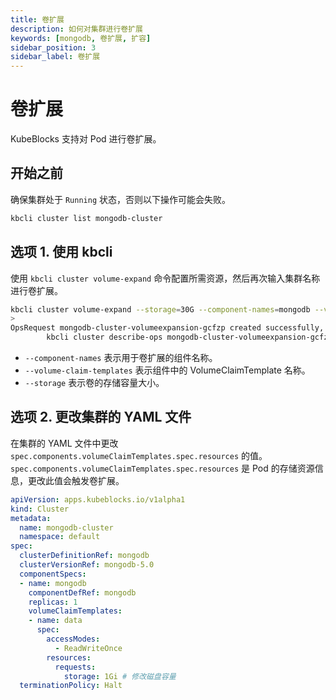 ```yaml
---
title: 卷扩展
description: 如何对集群进行卷扩展
keywords: [mongodb, 卷扩展, 扩容]
sidebar_position: 3
sidebar_label: 卷扩展
---
```


# 卷扩展

KubeBlocks 支持对 Pod 进行卷扩展。

## 开始之前

确保集群处于 `Running` 状态，否则以下操作可能会失败。

```bash
kbcli cluster list mongodb-cluster
```

## 选项 1. 使用 kbcli

使用 `kbcli cluster volume-expand` 命令配置所需资源，然后再次输入集群名称进行卷扩展。

```bash
kbcli cluster volume-expand --storage=30G --component-names=mongodb --volume-claim-templates=data mongodb-cluster
>
OpsRequest mongodb-cluster-volumeexpansion-gcfzp created successfully, you can view the progress:
        kbcli cluster describe-ops mongodb-cluster-volumeexpansion-gcfzp -n default
```

- `--component-names` 表示用于卷扩展的组件名称。
- `--volume-claim-templates` 表示组件中的 VolumeClaimTemplate 名称。
- `--storage` 表示卷的存储容量大小。

## 选项 2. 更改集群的 YAML 文件

在集群的 YAML 文件中更改 `spec.components.volumeClaimTemplates.spec.resources` 的值。`spec.components.volumeClaimTemplates.spec.resources` 是 Pod 的存储资源信息，更改此值会触发卷扩展。

```yaml
apiVersion: apps.kubeblocks.io/v1alpha1
kind: Cluster
metadata:
  name: mongodb-cluster
  namespace: default
spec:
  clusterDefinitionRef: mongodb
  clusterVersionRef: mongodb-5.0
  componentSpecs:
  - name: mongodb 
    componentDefRef: mongodb
    replicas: 1
    volumeClaimTemplates:
    - name: data
      spec:
        accessModes:
          - ReadWriteOnce
        resources:
          requests:
            storage: 1Gi # 修改磁盘容量
  terminationPolicy: Halt
```
